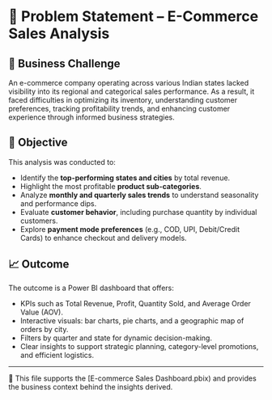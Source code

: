# 📌 Problem Statement – E-Commerce Sales Analysis

## 🧩 Business Challenge

An e-commerce company operating across various Indian states lacked visibility into its regional and categorical sales performance. As a result, it faced difficulties in optimizing its inventory, understanding customer preferences, tracking profitability trends, and enhancing customer experience through informed business strategies.

## 🎯 Objective

This analysis was conducted to:

- Identify the **top-performing states and cities** by total revenue.
- Highlight the most profitable **product sub-categories**.
- Analyze **monthly and quarterly sales trends** to understand seasonality and performance dips.
- Evaluate **customer behavior**, including purchase quantity by individual customers.
- Explore **payment mode preferences** (e.g., COD, UPI, Debit/Credit Cards) to enhance checkout and delivery models.

## 📈 Outcome

The outcome is a Power BI dashboard that offers:

- KPIs such as Total Revenue, Profit, Quantity Sold, and Average Order Value (AOV).
- Interactive visuals: bar charts, pie charts, and a geographic map of orders by city.
- Filters by quarter and state for dynamic decision-making.
- Clear insights to support strategic planning, category-level promotions, and efficient logistics.

---

🔗 This file supports the [E-commerce Sales Dashboard.pbix) and provides the business context behind the insights derived.
